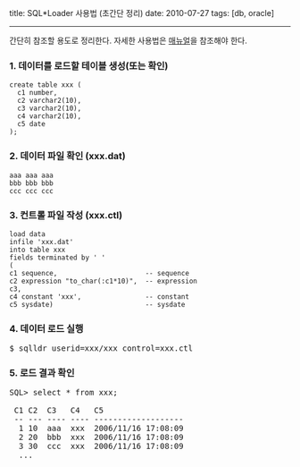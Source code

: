 title: SQL*Loader 사용법 (초간단 정리)
date: 2010-07-27
tags: [db, oracle]

---
간단히 참조할 용도로 정리한다. 자세한 사용법은 [매뉴얼](http://docs.oracle.com/cd/E11882_01/server.112/e22490/ldr_concepts.htm#SUTIL003)을 참조해야 한다.
<!--more-->

### 1. 데이터를 로드할 테이블 생성(또는 확인)
```
create table xxx (
  c1 number,
  c2 varchar2(10),
  c3 varchar2(10),
  c4 varchar2(10),
  c5 date
);
```

### 2. 데이터 파일 확인 (xxx.dat)
```
aaa aaa aaa
bbb bbb bbb
ccc ccc ccc
```

### 3. 컨트롤 파일 작성 (xxx.ctl)
```
load data
infile 'xxx.dat'
into table xxx
fields terminated by ' '
(
c1 sequence,                      -- sequence
c2 expression "to_char(:c1*10)",  -- expression
c3,
c4 constant 'xxx',                -- constant
c5 sysdate)                       -- sysdate
```

### 4. 데이터 로드 실행
<pre class="console">
$ sqlldr userid=xxx/xxx control=xxx.ctl
</pre>

### 5. 로드 결과 확인
<pre class="console">
SQL> select * from xxx;

 C1 C2  C3   C4   C5
 -- --- ---- ---- -------------------
  1 10  aaa  xxx  2006/11/16 17:08:09
  2 20  bbb  xxx  2006/11/16 17:08:09
  3 30  ccc  xxx  2006/11/16 17:08:09
  ...
</pre>
